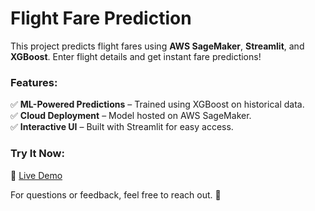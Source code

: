 # Flight Fare Prediction  

This project predicts flight fares using **AWS SageMaker**, **Streamlit**, and **XGBoost**. Enter flight details and get instant fare predictions!  

### Features:  
✅ **ML-Powered Predictions** – Trained using XGBoost on historical data.  
✅ **Cloud Deployment** – Model hosted on AWS SageMaker.  
✅ **Interactive UI** – Built with Streamlit for easy access.  

### Try It Now:  
🔗 [Live Demo](https://flights-fare-prediction-ec3yqnwdzh8tm9ts5jvwkm.streamlit.app/)  

For questions or feedback, feel free to reach out. 🚀
